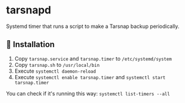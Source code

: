 # tarsnapd

Systemd timer that runs a script to make a Tarsnap backup periodically. 

## 🔌 Installation

1. Copy `tarsnap.service` and `tarsnap.timer` to `/etc/systemd/system`
2. Copy `tarsnap.sh` to `/usr/local/bin`
3. Execute `systemctl daemon-reload`
4. Execute `systemctl enable tarsnap.timer` and `systemctl start tarsnap.timer`

You can check if it's running this way: `systemctl list-timers --all`
